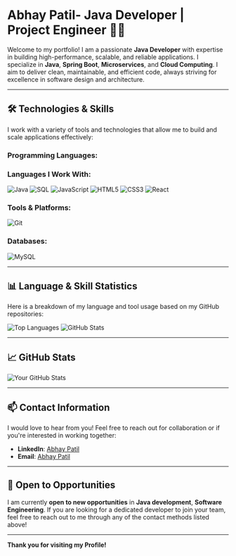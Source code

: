 # Abhay Patil- Java Developer | Project Engineer 👨‍💻

Welcome to my portfolio! I am a passionate **Java Developer** with expertise in building high-performance, scalable, and reliable applications. I specialize in **Java**, **Spring Boot**, **Microservices**, and **Cloud Computing**. I aim to deliver clean, maintainable, and efficient code, always striving for excellence in software design and architecture.

---

## 🛠️ Technologies & Skills
I work with a variety of tools and technologies that allow me to build and scale applications effectively:

### Programming Languages:
### Languages I Work With:

![Java](https://img.shields.io/badge/Java-%23F7B731.svg?style=flat-square&logo=java&logoColor=white) 
![SQL](https://img.shields.io/badge/SQL-%23F7B731.svg?style=flat-square&logo=mysql&logoColor=white)
![JavaScript](https://img.shields.io/badge/JavaScript-%23F7B731.svg?style=flat-square&logo=javascript&logoColor=white)
![HTML5](https://img.shields.io/badge/HTML5-%23E34F26.svg?style=flat-square&logo=html5&logoColor=white)
![CSS3](https://img.shields.io/badge/CSS3-%231572B6.svg?style=flat-square&logo=css3&logoColor=white) 
![React](https://img.shields.io/badge/React-%2300D1F2.svg?style=flat-square&logo=react&logoColor=white)

### Tools & Platforms:
![Git](https://img.shields.io/badge/Git-%23F05032.svg?style=flat-square&logo=git&logoColor=white)

### Databases:
![MySQL](https://img.shields.io/badge/MySQL-%2300A4D7.svg?style=flat-square&logo=mysql&logoColor=white) 

---

## 📊 Language & Skill Statistics
Here is a breakdown of my language and tool usage based on my GitHub repositories:

![Top Languages](https://github-readme-stats.vercel.app/api/top-langs/?username=Abhay-Patil1111&layout=compact&theme=radical)
![GitHub Stats](https://github-readme-stats.vercel.app/api?username=Abhay-Patil1111&show_icons=true&count_private=true&theme=radical)

---

## 📈 GitHub Stats

![Your GitHub Stats](https://github-readme-stats.vercel.app/api?username=Abhay-Patil1111&show_icons=true&count_private=true&theme=radical)

---

## 📫 Contact Information
I would love to hear from you! Feel free to reach out for collaboration or if you're interested in working together:

- **LinkedIn**: [Abhay Patil](https://www.linkedin.com/in/abhay-patil-315a66222/)
- **Email**: [Abhay Patil](mailto:abhya5050@gmail.com)

---

## 💼 Open to Opportunities
I am currently **open to new opportunities** in **Java development**, **Software Engineering**. If you are looking for a dedicated developer to join your team, feel free to reach out to me through any of the contact methods listed above!

---

**Thank you for visiting my Profile!**
